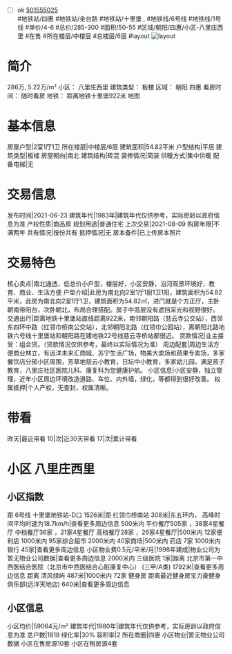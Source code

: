 - [ ] ok [501555025](https://bj.5i5j.com/ershoufang/501555025.html)  
 #地铁站/四惠 #地铁站/金台路 #地铁站/十里堡 ,  #地铁线/6号线 #地铁线/1号线
#单价/4-6 #总价/285-300 #面积/50-55   #区域/朝阳/四惠/小区-八里庄西里 #在售 #所在楼层/中楼层 #总楼层/6层 #layout 
![layout](http://image2a.5i5j.com/bdir/layout/86c4a1a2addd47849345abfdb3f1decc.jpg_P5.jpg) 
# 简介 
 286万,  5.22万/m² 
小区： 八里庄西里
建筑类型： 板楼
区域： 朝阳 四惠
看房时间： 随时看房
地铁： 距离地铁十里堡922米 地图
# 基本信息 
 房屋户型|2室1厅1卫
所在楼层|中楼层/6层
建筑面积|54.82平米
户型结构|平层
建筑类型|板楼
房屋朝向|南北
建筑结构|砖混
装修情况|简装
供暖方式|集中供暖
配备电梯|无
# 交易信息 
 发布时间|2021-06-23
建筑年代|1983年|建筑年代仅供参考，实际房龄以政府信息为准
产权性质|商品房
规划用途|普通住宅
上次交易|2021-08-09
购房年限|不满两年
共有情况|按份共有
抵押情况|无
房本备件|已上传房本照片
# 交易特色 
 核心卖点|南北通透，低总价小户型，楼层好，小区安静，沿河观景环境好，教育、商业、生活方便
户型介绍|此房为南北向2室1厅1厨1卫1阳，建筑面积为54.82平米，此房为南北向2室1厅1卫，建筑面积为54.82㎡，进门就是个方正厅，主卧朝南带阳台，次卧朝北，布局合理搭配。房子中高层没有遮挡采光和视野很好。
交通出行|距离地铁十里堡站直线距离922米，南邻朝阳路（慈云寺公交站），西邻东四环中路（红领巾桥南公交站），北邻朝阳北路（红领巾公园站），离朝阳北路地铁六号线十里堡站和朝阳路在建地铁22号线慈云寺桥站都很近。
贷款情况|业主接受：组合贷。（贷款情况仅供参考，最终以实际情况为准）
周边配套|周边生活方便商业林立，有远洋未来汇商城、苏宁生活广场，物美大卖场和蔬果专卖场，多家餐饮店分部小区周围，芳草地慈云小教育，日坛中小教育，多家幼儿园，满足孩子教育，八里庄社区医院儿科、康复科为您健康护航。
小区信息|小区安静，独立管理，近年小区周边环境改造道路、车位、内外墙，绿化，等都得到很好改善。
权属抵押|个人产权，无查封，权属清晰。
# 带看 
 昨天|最近带看	 10|次|近30天带看	 17|次|累计带看
# 小区 八里庄西里
## 小区指数 
 距 6号线 十里堡地铁站-D口 1526米|距 红领巾桥南站 308米|东五环内， 高峰时间平均时速为18.7km/h|查看更多周边信息
500米内 平价餐厅505家 ，38家4星餐厅
中档餐厅36家 ，21家4星餐厅
高档餐厅28家 ，26家4星餐厅|500米内 12家便利店
1000米内 95家综合超市
2000米内 40家商场|500米内 药店 7家
1000米内 银行 45家|查看更多周边信息
小区物业费0.5元/平米/月|1998年建成|物业公司为暂无物业公司数据|查看更多周边信息
2000米内 三级医院 1家|距离 北京市第一中西医结合医院（北京市中西医结合心脏康复中心） (三甲/A类) 1792米|查看更多周边信息
距离 清风绿屿 487米|1000米内 72家 健身房
距离最近健身房宝力豪健身俱乐部(远洋天地店) 640米|查看更多周边信息
## 小区信息 
 小区均价|59064元/m²
建筑年代|1980年|建筑年代仅供参考，实际房龄以政府信息为准
总户数|1818
绿化率|30%
容积率|2
所在商圈|四惠
小区物业|暂无物业公司数据
小区在售房源10套
小区在租房源4套
